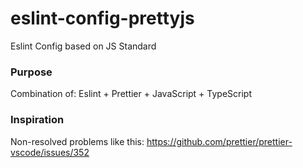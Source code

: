# eslint-config-prettyjs

Eslint Config based on JS Standard

### Purpose

Combination of: Eslint + Prettier + JavaScript + TypeScript

### Inspiration 

Non-resolved problems like this: https://github.com/prettier/prettier-vscode/issues/352
